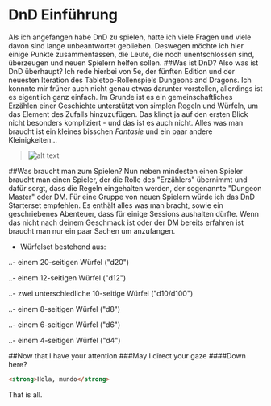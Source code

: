 # DnD Einführung
Als ich angefangen habe DnD zu spielen, hatte ich viele Fragen und viele davon sind lange unbeantwortet geblieben. Deswegen möchte ich hier einige Punkte zusammenfassen, die Leute, die noch unentschlossen sind, überzeugen und neuen Spielern helfen sollen.
##Was ist DnD?
Also was ist DnD überhaupt? Ich rede hierbei von 5e, der fünften Edition und der neuesten Iteration des Tabletop-Rollenspiels Dungeons and Dragons.
Ich konnnte mir früher auch nicht genau etwas darunter vorstellen, allerdings ist es eigentlich ganz einfach.
Im Grunde ist es ein gemeinschaftliches Erzählen einer Geschichte unterstützt von simplen Regeln und Würfeln, um das Element des Zufalls hinzuzufügen.
Das klingt ja auf den ersten Blick nicht besonders kompliziert - und das ist es auch nicht.
Alles was man braucht ist ein kleines bisschen *Fantasie* und ein paar andere Kleinigkeiten...

>![alt text](https://i.pinimg.com/originals/48/cb/53/48cb5349f515f6e59edc2a4de294f439.png "Logo Title Text 1")

##Was braucht man zum Spielen?
Nun neben mindesten einen Spieler braucht man einen Spieler, der die Rolle des "Erzählers" übernimmt und dafür sorgt, dass die Regeln eingehalten werden, der sogenannte "Dungeon Master" oder DM.
Für eine Gruppe von neuen Spielern würde ich das DnD Starterset empfehlen. Es enthält alles was man bracht, sowie ein geschriebenes Abenteuer, dass für einige Sessions aushalten dürfte.
Wenn das nicht nach deinem Geschmack ist oder der DM bereits erfahren ist braucht man nur ein paar Sachen um anzufangen.

* Würfelset bestehend aus:

..- einem 20-seitigen Würfel ("d20")

..- einem 12-seitigen Würfel ("d12")

..- zwei unterschiedliche 10-seitige Würfel ("d10/d100")

..- einem 8-seitigen Würfel ("d8")

..- einem 6-seitigen Würfel ("d6")

..- einem 4-seitigen Würfel ("d4")

##Now that I have your attention
###May I direct your gaze
####Down here?
``` html
<strong>Hola, mundo</strong>
```
That is all.

